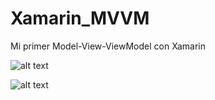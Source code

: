 # Xamarin_MVVM
Mi primer Model-View-ViewModel  con Xamarin

![alt text](https://github.com/Steff10740/Using-Xamarin_MVVM/blob/main/Login.jpg)

![alt text](https://github.com/Steff10740/Using-Xamarin_MVVM/blob/main/Register.jpg)
